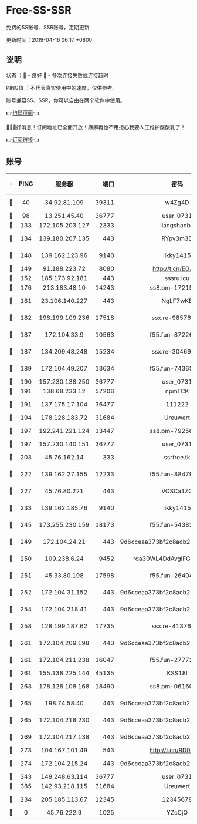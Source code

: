 # Free-SS-SSR

免费的SS账号、SSR账号，定期更新

更新时间：2019-04-16 06:17 +0800

## 说明

状态     ：🙂 - 良好 🙁 - 多次连接失败或连接超时

PING值   ：不代表真实使用中的速度，仅供参考。

账号兼容SS、SSR，你可以自由在两个软件中使用。

👉[扫码页面](https://liesauer.github.io/Free-SS-SSR/)👈

🎉🎉🎉好消息！订阅地址已全面开放！麻麻再也不用担心我要人工维护酸酸乳了！

👉[订阅链接](https://www.liesauer.net/yogurt/subscribe?ACCESS_TOKEN=DAYxR3mMaZAsaqUb)👈

## 账号

|-|PING|服务器|端口|密码|加密方式|区域|
|:----:|:----:|:-----:|-----:|:----:|:----:|:----:|
|🙂|40|34.92.81.109|39311|w4Zg4D|chacha20-ietf|US|
|🙂|98|13.251.45.40|36777|user_0731|chacha20|SG|
|🙂|133|172.105.203.127|2333|liangshanbo|chacha20|JP|
|🙂|134|139.180.207.135|443|RYpv3m3D|aes-256-cfb|JP|
|🙂|148|139.162.123.96|9140|likky1415|aes-256-cfb|JP|
|🙂|149|91.188.223.72|8080|http://t.cn/EGJIyrl|rc4-md5|RU|
|🙂|152|185.173.92.181|443|sssru.icu|rc4-md5|RU|
|🙂|176|213.183.48.10|14243|ss8.pm-17215433|rc4-md5|RU|
|🙂|181|23.106.140.227|443|NgLF7wKB|aes-256-cfb|US|
|🙂|182|198.199.109.236|17518|ssx.re-98576674|aes-256-cfb|US|
|🙂|187|172.104.33.9|10563|f55.fun-87226397|aes-256-cfb|SG|
|🙂|187|134.209.48.248|15234|ssx.re-30469029|aes-256-cfb|US|
|🙂|189|172.104.49.207|13634|f55.fun-74365976|aes-256-cfb|SG|
|🙂|190|157.230.138.250|36777|user_0731|chacha20|US|
|🙂|191|138.68.233.12|57206|npmTCK|rc4-md5|US|
|🙂|191|137.175.17.104|36477|111222|aes-256-cfb|US|
|🙂|194|178.128.183.72|31684|Ureuwert|chacha20|US|
|🙂|197|192.241.221.124|13447|ss8.pm-79256086|aes-256-cfb|US|
|🙂|197|157.230.140.151|36777|user_0731|chacha20|US|
|🙂|203|45.76.162.14|333|ssrfree.tk|aes-256-cfb|SG|
|🙂|222|139.162.27.155|12233|f55.fun-88479608|aes-256-cfb|SG|
|🙂|227|45.76.80.221|443|VOSCa1ZG|aes-256-cfb|DE|
|🙂|233|139.162.185.76|9140|likky1415|aes-256-cfb|DE|
|🙂|245|173.255.230.159|18173|f55.fun-54383530|aes-256-cfb|US|
|🙂|249|172.104.24.21|443|9d6cceaa373bf2c8acb22e60b6a58be6|aes-256-cfb|US|
|🙂|250|109.238.6.24|9452|rqa30WL4DdAvgIFG6Fs3znzTa|aes-256-cfb|FR|
|🙂|251|45.33.80.198|17598|f55.fun-26404529|aes-256-cfb|US|
|🙂|252|172.104.31.152|443|9d6cceaa373bf2c8acb22e60b6a58be6|aes-256-cfb|US|
|🙂|254|172.104.218.41|443|9d6cceaa373bf2c8acb22e60b6a58be6|aes-256-cfb|US|
|🙂|258|128.199.187.62|17735|ssx.re-41376346|aes-256-cfb|SG|
|🙂|261|172.104.209.198|443|9d6cceaa373bf2c8acb22e60b6a58be6|aes-256-cfb|US|
|🙂|261|172.104.211.238|16047|f55.fun-27772801|aes-256-cfb|US|
|🙂|261|155.138.225.144|45135|KSS18l|rc4-md5|US|
|🙂|263|178.128.108.168|18490|ss8.pm-06160004|aes-256-cfb|SG|
|🙂|265|198.74.58.40|443|9d6cceaa373bf2c8acb22e60b6a58be6|aes-256-cfb|US|
|🙂|265|172.104.218.230|443|9d6cceaa373bf2c8acb22e60b6a58be6|aes-256-cfb|US|
|🙂|269|172.104.217.138|443|9d6cceaa373bf2c8acb22e60b6a58be6|aes-256-cfb|US|
|🙂|273|104.167.101.49|543|http://t.cn/RD0D7sx|rc4-md5|CA|
|🙂|274|172.104.215.24|443|9d6cceaa373bf2c8acb22e60b6a58be6|aes-256-cfb|US|
|🙂|343|149.248.63.114|36777|user_0731|chacha20|CA|
|🙂|385|142.93.218.115|31684|Ureuwert|chacha20|IN|
|🙂|234|205.185.113.67|12345|12345678|aes-256-cfb|US|
|🙁|0|45.76.222.9|1025|YZcCjQ|rc4-md5|JP|

